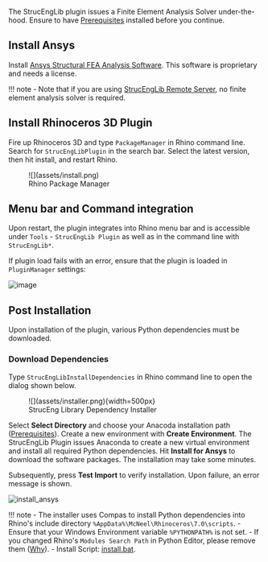
The StrucEngLib plugin issues a Finite Element Analysis Solver under-the-hood. Ensure to have [Prerequisites](./prerequisites.md) installed before you continue.

## Install Ansys
Install [Ansys Structural FEA Analysis Software](https://www.ansys.com/products/structures/ansys-mechanical#:~:text=What%20is%20Ansys%20Mechanical%3F,hydrodynamic%2C%20explicit%2C%20and%20more.). This software is proprietary and needs a license. 

!!! note
    - Note that if you are using [StrucEngLib Remote Server](https://strucenglib.ethz.ch/strucenglib_plugin/server/), no finite element analysis solver is required.


## Install Rhinoceros 3D Plugin
Fire up Rhinoceros 3D and type `PackageManager` in Rhino command line. Search for `StrucEngLibPlugin`
in the search bar. Select the latest version, then hit install, and restart
Rhino.

<figure markdown>
  ![](assets/install.png)
  <figcaption>Rhino Package Manager</figcaption>
</figure>



## Menu bar and Command integration
Upon restart, the plugin integrates into Rhino menu bar and is accessible under `Tools` - `StrucEngLib Plugin` as well as in the command line with `StrucEngLib*`.

If plugin load fails with an error, ensure that the plugin is loaded in `PluginManager` settings:  

![image](https://user-images.githubusercontent.com/2311941/206239991-0800a332-0b85-4005-a3de-16ababcd698f.png)


## Post Installation
Upon installation of the plugin, various Python dependencies must be downloaded.


### Download Dependencies

Type `StrucEngLibInstallDependencies` in Rhino command line to open the dialog shown below.

<figure markdown>
  ![](assets/installer.png){width=500px}
  <figcaption>StrucEng Library Dependency Installer</figcaption>
</figure>

Select __Select Directory__ and choose your Anacoda installation path ([Prerequisites](../prerequisites)). Create a new environment with __Create Environment__.
The StrucEngLib Plugin issues Anaconda to create a new virtual environment and
install all required Python dependencies. Hit __Install for Ansys__ to download the software packages. The installation may take some minutes. 

Subsequently, press __Test Import__ to verify installation. Upon failure, an error message is shown.

![install_ansys](https://user-images.githubusercontent.com/2311941/233221755-50503921-f8a0-45bd-ac2d-ecb162fad0c6.PNG)

!!! note
    - The installer uses Compas to install Python dependencies into Rhino's include directory `%AppData%\McNeel\Rhinoceros\7.0\scripts`. 
    - Ensure that your Windows Environment variable `%PYTHONPATH%` is not set.
    - If you changed Rhino's `Modules Search Path` in Python Editor, please remove them ([Why](https://web.archive.org/save/https://compas.dev/compas_fea/latest/gettingstarted/installation.html)).
    - Install Script: [install.bat](https://github.com/kfmResearch-NumericsTeam/StrucEng_Library_Plug_in/blob/master/StrucEngLib/EmbeddedResources/install.bat).

